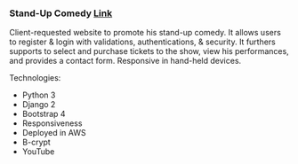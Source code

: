### Stand-Up Comedy [Link](http://http://18.222.229.253/chrisgrafil)

Client-requested website to promote his stand-up comedy. It allows users to register & login with validations, authentications, & security. It furthers supports to select and purchase tickets to the show, view his performances, and provides a contact form. Responsive in hand-held devices. 

Technologies: 
- Python 3
- Django 2
- Bootstrap 4
- Responsiveness
- Deployed in AWS 
- B-crypt
- YouTube


